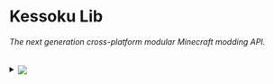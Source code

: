 # Kessoku Lib

###### The next generation cross-platform modular Minecraft modding API.

<details>
  <summary>
    <sub><a href="https://cloudsmith.com">
      <img src="https://img.shields.io/badge/OSS%20hosting%20by-cloudsmith-blue?logo=cloudsmith&style=flat-square" />
    </a></sub>
  </summary>
  <blockquote>
    Package repository hosting is graciously provided by  [Cloudsmith](https://cloudsmith.com).
    Cloudsmith is the only fully hosted, cloud-native, universal package management solution, that
enables your organization to create, store and share packages in any format, to any place, with total
confidence.
  </blockquote>
</details>
